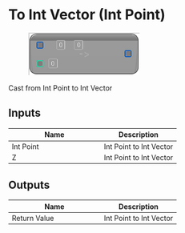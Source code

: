 # To Int Vector (Int Point)

<div align="left" data-full-width="false">

<figure><img src="to_int_vector_-int_point.png" alt=""><figcaption></figcaption></figure>

</div>

Cast from Int Point to Int Vector

## Inputs

<table>
<thead><tr><th width="170">Name</th><th>Description</th></tr></thead>
<tbody>
<tr><td>Int Point</td><td>Int Point to Int Vector</td></tr>
<tr><td>Z</td><td>Int Point to Int Vector</td></tr>
</tbody>
</table>

## Outputs

<table>
<thead><tr><th width="170">Name</th><th>Description</th></tr></thead>
<tbody>
<tr><td>Return Value</td><td>Int Point to Int Vector</td></tr>
</tbody>
</table>